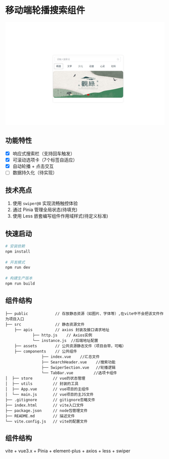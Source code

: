 # 移动端轮播搜索组件
![轮播图][swiper]

[swiper]: ./public/屏幕截图_29-3-2025_142746_localhost.jpeg "可点击(自动)轮播"
## 功能特性
- [x] 响应式搜索栏（支持回车触发）
- [x] 可滚动选项卡（7个标签自适应）
- [x] 自动轮播 + 点击交互
- [ ] 数据持久化（待实现）

## 技术亮点
1. 使用 `swiper@8` 实现流畅触控体验
2. 通过 Pinia 管理全局状态(待填充)
4. 使用 Less 嵌套编写组件作用域样式(待定义标准)

## 快速启动
```bash
# 安装依赖
npm install

# 开发模式
npm run dev

# 构建生产版本
npm run build
```

## 组件结构
```text
├── public            // 存放静态资源（如图片、字体等）,在vite中不会把该文件作为项目入口
├── src               // 静态资源文件
    ├── apis          // axios 封装及接口请求地址
            ├── http.js    // Axios实例
            └── instance.js  //后端地址配置
    ├── assets        // 公共资源静态文件（项目自带，可略）
    ├── components    // 公共组件
                ├── index.vue    //汇总文件
                ├── SearchHeader.vue    //搜索功能
                ├── SwiperSection.vue   //轮播逻辑
                └── TabBar.vue         //选项卡组件
│  ├── store         // vue的状态管理
│  ├── utils         // 封装的工具
│  ├── App.vue       // vue项目的主组件
│  └── main.js       // vue项目的主JS文件
├── .gitignore       // gitignore忽略文件
├── index.html       // vite入口文件
├── package.json     // node包管理文件
├── README.md        // 描述文件
└── vite.config.js   // vite的配置文件
```

## 组件结构
vite + vue3.x + Pinia + element-plus + axios + less + swiper